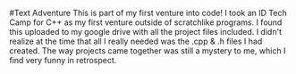 #Text Adventure
This is part of my first venture into code! I took an ID Tech Camp for C++ as my first venture outside of scratchlike programs. 
I found this uploaded to my google drive with all the project files included. I didn't realize at the time that all I really needed was the .cpp & .h files I had created. The way projects came together was still a mystery to me, which I find very funny in retrospect.